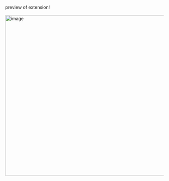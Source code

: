 preview of extension!
<br /> 
<br /> 
<img width="803" height="511" alt="image" src="https://github.com/user-attachments/assets/80c388a4-fd7e-466c-a69c-036d1d955a0a" />
